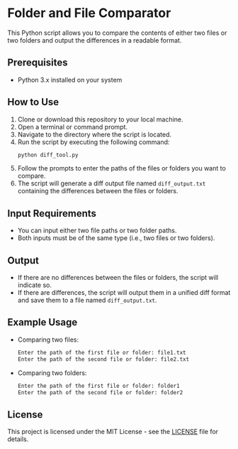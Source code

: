 # Folder and File Comparator

This Python script allows you to compare the contents of either two files or two folders and output the differences in a readable format.

## Prerequisites

- Python 3.x installed on your system

## How to Use

1. Clone or download this repository to your local machine.
2. Open a terminal or command prompt.
3. Navigate to the directory where the script is located.
4. Run the script by executing the following command:
   ```bash
   python diff_tool.py
   ```
5. Follow the prompts to enter the paths of the files or folders you want to compare.
6. The script will generate a diff output file named `diff_output.txt` containing the differences between the files or folders.

## Input Requirements

- You can input either two file paths or two folder paths.
- Both inputs must be of the same type (i.e., two files or two folders).

## Output

- If there are no differences between the files or folders, the script will indicate so.
- If there are differences, the script will output them in a unified diff format and save them to a file named `diff_output.txt`.

## Example Usage

- Comparing two files:

  ```bash
  Enter the path of the first file or folder: file1.txt
  Enter the path of the second file or folder: file2.txt
  ```

- Comparing two folders:
  ```bash
  Enter the path of the first file or folder: folder1
  Enter the path of the second file or folder: folder2
  ```

## License

This project is licensed under the MIT License - see the [LICENSE](LICENSE) file for details.
